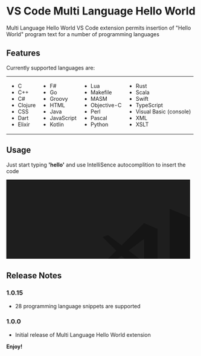 # VS Code Multi Language Hello World

Multi Language Hello World VS Code extension permits insertion of "Hello World"
program text for a number of programming languages

## Features

Currently supported languages are:

<table><tr><td>

- C
- C++
- C#
- Clojure
- CSS
- Dart
- Elixir

</td>
<td>

- F#
- Go
- Groovy
- HTML
- Java
- JavaScript
- Kotlin

</td>
<td>

- Lua
- Makefile
- MASM
- Objective-C
- Perl
- Pascal
- Python

</td>
<td>

- Rust
- Scala
- Swift
- TypeScript
- Visual Basic (console)
- XML
- XSLT

</td>
</tr>
</table>

## Usage
Just start typing **'hello'** and use IntelliSence autocomplition to insert the code

![alt text](example.gif) 

## Release Notes

### 1.0.15

- 28 programming language snippets are supported

### 1.0.0

- Initial release of Multi Language Hello World extension

**Enjoy!**
